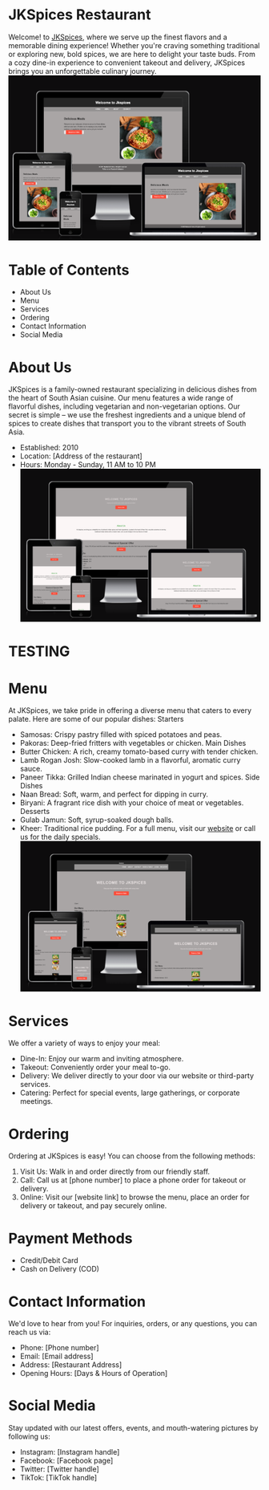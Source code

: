 # JKSpices Restaurant
Welcome! to [JKSpices](https://jkspices-ff946ce51470.herokuapp.com/), where we serve up the finest flavors and a memorable dining experience! Whether you're craving something traditional or exploring new, bold spices, we are here to delight your taste buds. From a cozy dine-in experience to convenient takeout and delivery, JKSpices brings you an unforgettable culinary journey.
![ home page](/restaurant/static/restaurant/css/images/home.png)
# Table of Contents
* About Us
* Menu
* Services
* Ordering
* Contact Information
* Social Media
# About Us
JKSpices is a family-owned restaurant specializing in delicious dishes from the heart of South Asian cuisine. Our menu features a wide range of flavorful dishes, including vegetarian and non-vegetarian options. Our secret is simple – we use the freshest ingredients and a unique blend of spices to create dishes that transport you to the vibrant streets of South Asia.
* Established: 2010
* Location: [Address of the restaurant]
* Hours: Monday - Sunday, 11 AM to 10 PM
![ about page](/restaurant/static/restaurant/css/images/about.png)
# TESTING

# Menu
At JKSpices, we take pride in offering a diverse menu that caters to every palate. Here are some of our popular dishes:
Starters
* Samosas: Crispy pastry filled with spiced potatoes and peas.
* Pakoras: Deep-fried fritters with vegetables or chicken.
Main Dishes
* Butter Chicken: A rich, creamy tomato-based curry with tender chicken.
* Lamb Rogan Josh: Slow-cooked lamb in a flavorful, aromatic curry sauce.
* Paneer Tikka: Grilled Indian cheese marinated in yogurt and spices.
Side Dishes
* Naan Bread: Soft, warm, and perfect for dipping in curry.
* Biryani: A fragrant rice dish with your choice of meat or vegetables.
Desserts
* Gulab Jamun: Soft, syrup-soaked dough balls.
* Kheer: Traditional rice pudding.
For a full menu, visit our [website](https://8000-daviddprogramm-jkspices-ac5bkdraw66.ws-eu117.gitpod.io/restaurant/menu/) or call us for the daily specials.
![ menu page](/restaurant/static/restaurant/css/images/menu.png)
# Services
We offer a variety of ways to enjoy your meal:
* Dine-In: Enjoy our warm and inviting atmosphere.
* Takeout: Conveniently order your meal to-go.
* Delivery: We deliver directly to your door via our website or third-party services.
* Catering: Perfect for special events, large gatherings, or corporate meetings.
# Ordering
Ordering at JKSpices is easy! You can choose from the following methods:
1. Visit Us: Walk in and order directly from our friendly staff.
2. Call: Call us at [phone number] to place a phone order for takeout or delivery.
3. Online: Visit our [website link] to browse the menu, place an order for delivery or takeout, and pay securely online.
# Payment Methods
* Credit/Debit Card
* Cash on Delivery (COD)
# Contact Information
We'd love to hear from you! For inquiries, orders, or any questions, you can reach us via:
* Phone: [Phone number]
* Email: [Email address]
* Address: [Restaurant Address]
* Opening Hours: [Days & Hours of Operation]
# Social Media
Stay updated with our latest offers, events, and mouth-watering pictures by following us:
* Instagram: [Instagram handle]
* Facebook: [Facebook page]
* Twitter: [Twitter handle]
* TikTok: [TikTok handle]
